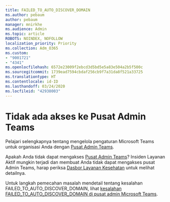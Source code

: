 ```yaml
---
title: FAILED_TO_AUTO_DISCOVER_DOMAIN
ms.author: pebaum
author: pebaum
manager: mnirkhe
ms.audience: Admin
ms.topic: article
ROBOTS: NOINDEX, NOFOLLOW
localization_priority: Priority
ms.collection: Adm_O365
ms.custom:
- "9001721"
- "4341"
ms.openlocfilehash: 6572e23009f2ebcd3d5bd5e5a83e504a2b5f500c
ms.sourcegitcommit: 1739ead7594cbdaf256cb9f7a31da8f521a33725
ms.translationtype: HT
ms.contentlocale: id-ID
ms.lasthandoff: 03/24/2020
ms.locfileid: "42938003"
---
```

# <a name="no-access-to-teams-admin-center"></a>Tidak ada akses ke Pusat Admin Teams

Pelajari selengkapnya tentang mengelola pengaturan Microsoft Teams untuk organisasi Anda dengan [Pusat Admin Teams](https://docs.microsoft.com/microsoftteams/enable-features-office-365).

Apakah Anda tidak dapat mengakses [Pusat Admin Teams](https://docs.microsoft.com/microsoftteams/enable-features-office-365)? Insiden Layanan Aktif mungkin terjadi dan membuat Anda tidak dapat mengakses pusat Admin Teams, harap periksa [Dasbor Layanan Kesehatan](https://status.office365.com/) untuk melihat detailnya.

Untuk langkah pemecahan masalah mendetail tentang kesalahan FAILED_TO_AUTO_DISCOVER_DOMAIN, lihat [kesalahan FAILED_TO_AUTO_DISCOVER_DOMAIN di pusat admin Microsoft Teams](https://docs.microsoft.com/microsoftteams/troubleshoot/teams-administration/failed-to-auto-discover-domain-error-teams-admin-center).
